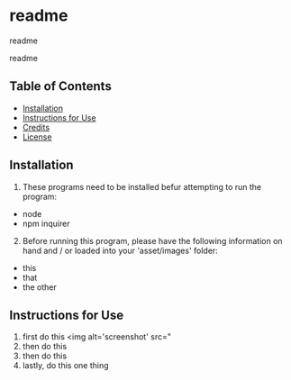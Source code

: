 # readme

readme
    
readme

## Table of Contents
* [Installation](#installation)
* [Instructions for Use](#instructions-for-use)
* [Credits](#credits)
* [License](#license)
    
## Installation
1. These programs need to be installed befur attempting to run the program:
- node
- npm inquirer

2. Before running this program, please have the following information on hand and / or loaded into your 'asset/images' folder:
- this
- that
- the other


## Instructions for Use
1. first do this
<img alt='screenshot' src="
3. then do this
4. then do this
5. lastly, do this one thing
